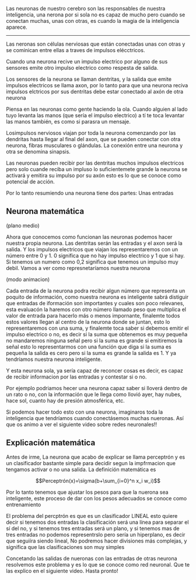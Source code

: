Las neuronas de nuestro cerebro son las responsables de nuestra inteligencia, una nerona por si sola no es capaz de mucho pero cuando se conectan muchas, unas con otras, es cuando la magia de la inteligencia aparece.

---

Las neronas son células nerviosas que están conectadas unas con otras y se cominican entre ellas a traves de impulsos elécctricos.

Cuando una neurona recive un impulso electrico por alguno de sus sensores emite otro impulso electrico como respesta de salida.

Los sensores de la neurona se llaman dentritas, y la salida que emite impulsos electricos se llama axon, por lo tanto para que una neurona reciva impulsos elctricos por sus dentritas debe estar conectado al axón de otra neurona

Piensa en las neuronas como gente haciendo la ola. Cuando alguien al lado tuyo levanta las manos (que sería el impulso electrico) a tí te toca levantar las manos también, es como si parasra un mensaje.

Losimpulsos nerviosos viajan por toda la neurona comenzando por las dendritas hasta llegar al final del axon, que se pueden conectar con otra neurona, fibras musculares o glándulas. La conexión entre una neurona y otra se denomina sinapsis.

Las neuronas pueden recibir por las dentritas muchos impulsos electricos pero solo cuande reciba un impluso lo suficientemete grande la neurona se activará y emitira su impulso por su axón esto es lo que se conoce como potencial de acción.

Por lo tanto resumiendo una neurona tiene dos partes: Unas entradas 

Neurona matemática
---

(plano medio)

Ahora que conocemos como funcionan las neuronas podemos hacer nuestra propia neurona. Las dentritas serán las entradas y el axon será la salida. Y los impulsos electricos que viajan los representaremos con un número entre 0 y 1. 0 significa que no hay impulso electrico y 1 que si hay. Si tenemos un numero como 0,2 significa que tenemos un impulso muy debil. Vamos a ver como represnetaríamos nuestra neurona

(modo animacion)

Cada entrada de la neurona podra recibir algun número que representa un poquito de información, como nuestra neurona es inteligente sabrá distiguir que entradas de iformación son importantes y cuales son poco relevanes, esta evaluacón la haremos con otro número llamado peso que multiplica el valor de entrada para hacerlo más o menos impornante, finalemte todos estos valores llegan al centro de la neurona donde se juntan, esto lo representaremos con una suma, y finalemte toca saber si debemos emitir el impulso electrico o no, es decir si la suma que obtenemos es muy pequeña no mandaremos ninguna señal pero si la suma es grande si emitiremos la señal esto lo representarmos con una función que diga si la suma es pequeña la salida es cero pero si la suma es grande la salida es 1. Y ya tendríamos nuestra neurona inteligente.

Y esta neurona sola, ya sería capaz de reconcer cosas es decir, es capaz de recibir informacion por las entradas y contestar si o no.

Por ejemplo podriamos hecer una neurona capaz saber si lloverá dentro de un rato o no, con la información que le llega como llovió ayer, hay nubes, hace sol, cuanto hay de presión atmosférica, etc.

Si podemos hacer todo esto con una neurona, imaginaros toda la inteligencia que tendríamos cuando conectásemos muchas nueronas. Así que os animo a ver el siguiente video sobre redes neuronales!! 


Explicación matemática
---

Antes de irme, La neurona que acabo de explicar se llama perceptrón y es un clasificador bastante simple para decidir segun la impfrmacion que tengamos activar o no una salida. La definición matemática es

$$Perceptrón(x)=\sigma(b+\sum_{i=0}^n x_i w_i)$$

Por lo tanto tenemos que ajustar los pesos para que la nuerona sea inteligente, este proceso de dar con los pesos adecuados se conoce como entrenamiento

El problema del percptrón es que es un clasificador LINEAL esto quiere decir si tenemos dos entradas la clasificación será una línea para separar el sí del no, y si tenemos tres entradas será un plano, y si tenemos mas de tres entradas no podemos representrslo pero sería un hiperplano, es decir que seguiíra siendo lineal, No podremos hacer divisiones más complejas, y significa que las clasificaciones son muy simples

Concetando las salidas de nueronas con las entradas de otras neurona resolvemos este problema y es lo que se conoce como red neuronal. Que te las explico en el siguiente video. Hasta pronto!
